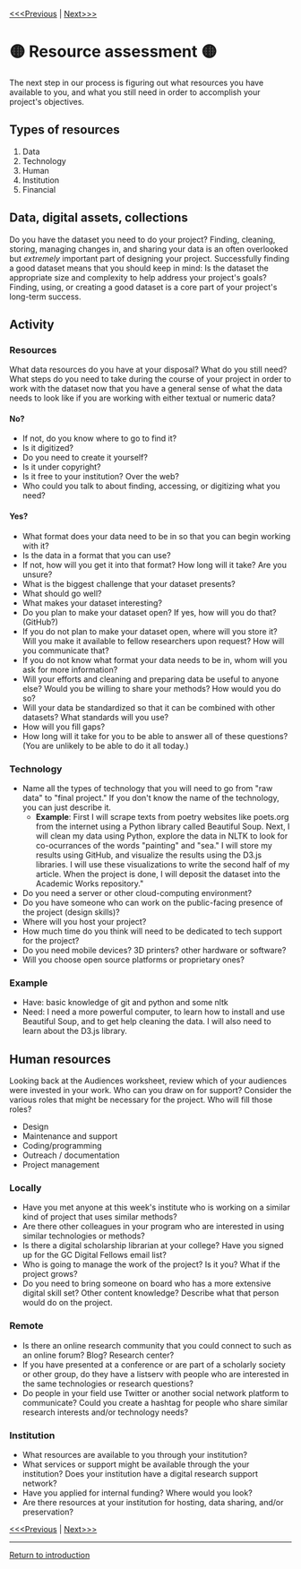 
[<<<Previous](3Environment.md) | [Next>>>](5Outreach.md)

# :yellow_circle: Resource assessment :yellow_circle:

The next step in our process is figuring out what resources you have available to you, and what you still need in order to accomplish your project's objectives. 

## Types of resources
1. Data
2. Technology
3. Human
4. Institution
5. Financial

## Data, digital assets, collections
Do you have the dataset you need to do your project? Finding, cleaning, storing, managing changes in, and sharing your data is an often overlooked but *extremely* important part of designing your project. Successfully finding a good dataset means that you should keep in mind: Is the dataset the appropriate size and complexity to help address your project's goals? Finding, using, or creating a good dataset is a core part of your project's long-term success. 


## Activity
### Resources
What data resources do you have at your disposal? What do you still need? What steps do you need to take during the course of your project in order to work with the dataset now that you have a general sense of what the data needs to look like if you are working with either textual or numeric data?

#### No?
 * If not, do you know where to go to find it? 
 * Is it digitized? 
 * Do you need to create it yourself?
 * Is it under copyright? 
 * Is it free to your institution? Over the web? 
 * Who could you talk to about finding, accessing, or digitizing what you need?

#### Yes?
 * What format does your data need to be in so that you can begin working with it?
 * Is the data in a format that you can use? 
 * If not, how will you get it into that format? How long will it take? Are you unsure? 
 * What is the biggest challenge that your dataset presents? 
 * What should go well? 
 * What makes your dataset interesting? 
 * Do you plan to make your dataset open? If yes, how will you do that? (GitHub?)
 * If you do not plan to make your dataset open, where will you store it? Will you make it available to fellow researchers upon request? How will you communicate that? 
 * If you do not know what format your data needs to be in, whom will you ask for more information? 
 * Will your efforts and cleaning and preparing data be useful to anyone else? Would you be willing to share your methods? How would you do so? 
 * Will your data be standardized so that it can be combined with other datasets? What standards will you use? 
 * How will you fill gaps? 
 * How long will it take for you to be able to answer all of these questions? (You are unlikely to be able to do it all today.)

### Technology
* Name all the types of technology that you will need to go from "raw data" to "final project." If you don't know the name of the technology, you can just describe it.
    * **Example**: First I will scrape texts from poetry websites like poets.org from the internet using a Python library called Beautiful Soup. Next, I will clean my data using Python, explore the data in NLTK to look for co-ocurrances of the words "painting" and "sea." I will store my results using GitHub, and visualize the results using the D3.js libraries. I will use these visualizations to write the second half of my article. When the project is done, I will deposit the dataset into the Academic Works repository."
* Do you need a server or other cloud-computing environment? 
* Do you have someone who can work on the public-facing presence of the project (design skills)?
* Where will you host your project?
* How much time do you think will need to be dedicated to tech support for the project? 
* Do you need mobile devices? 3D printers? other hardware or software? 
* Will you choose open source platforms or proprietary ones? 

### Example
* Have: basic knowledge of git and python and some nltk
* Need: I need a more powerful computer, to learn how to install and use Beautiful Soup, and to get help cleaning the data. I will also need to learn about the D3.js library. 

## Human resources
Looking back at the Audiences worksheet, review which of your audiences were invested in your work. Who can you draw on for support? Consider the various roles that might be necessary for the project. Who will fill those roles? 
* Design
* Maintenance and support
* Coding/programming
* Outreach / documentation
* Project management

### Locally
* Have you met anyone at this week's institute who is working on a similar kind of project that uses similar methods? 
* Are there other colleagues in your program who are interested in using similar technologies or methods? 
* Is there a digital scholarship librarian at your college? Have you signed up for the GC Digital Fellows email list? 
* Who is going to manage the work of the project? Is it you? What if the project grows? 
* Do you need to bring someone on board who has a more extensive digital skill set? Other content knowledge? Describe what that person would do on the project. 

### Remote
* Is there an online research community that you could connect to such as an online forum? Blog? Research center? 
* If you have presented at a conference or are part of a scholarly society or other group, do they have a listserv with people who are interested in the same technologies or research questions? 
* Do people in your field use Twitter or another social network platform to communicate? Could you create a hashtag for people who share similar research interests and/or technology needs? 

### Institution
* What resources are available to you through your institution? 
* What services or support might be available through the your institution? Does your institution have a digital research support network? 
* Have you applied for internal funding? Where would you look? 
* Are there resources at your institution for hosting, data sharing, and/or preservation? 



[<<<Previous](3Environment.md) | [Next>>>](5Outreach.md)



-----
[Return to introduction](https://github.com/SouthernMethodistUniversity/projectplan)

